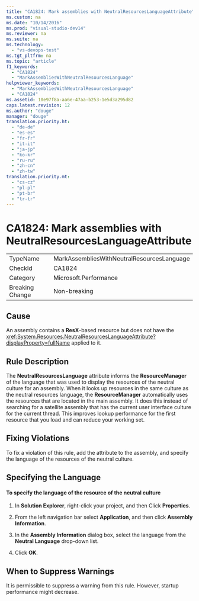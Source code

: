 ```yaml
---
title: "CA1824: Mark assemblies with NeutralResourcesLanguageAttribute"
ms.custom: na
ms.date: "10/14/2016"
ms.prod: "visual-studio-dev14"
ms.reviewer: na
ms.suite: na
ms.technology: 
  - "vs-devops-test"
ms.tgt_pltfrm: na
ms.topic: "article"
f1_keywords: 
  - "CA1824"
  - "MarkAssembliesWithNeutralResourcesLanguage"
helpviewer_keywords: 
  - "MarkAssembliesWithNeutralResourcesLanguage"
  - "CA1824"
ms.assetid: 10e97f8a-aa6e-47aa-b253-1e5d3a295d82
caps.latest.revision: 12
ms.author: "douge"
manager: "douge"
translation.priority.ht: 
  - "de-de"
  - "es-es"
  - "fr-fr"
  - "it-it"
  - "ja-jp"
  - "ko-kr"
  - "ru-ru"
  - "zh-cn"
  - "zh-tw"
translation.priority.mt: 
  - "cs-cz"
  - "pl-pl"
  - "pt-br"
  - "tr-tr"
---
```

# CA1824: Mark assemblies with NeutralResourcesLanguageAttribute
|||  
|-|-|  
|TypeName|MarkAssembliesWithNeutralResourcesLanguage|  
|CheckId|CA1824|  
|Category|Microsoft.Performance|  
|Breaking Change|Non-breaking|  
  
## Cause  
 An assembly contains a **ResX**-based resource but does not have the <xref:System.Resources.NeutralResourcesLanguageAttribute?displayProperty=fullName> applied to it.  
  
## Rule Description  
 The **NeutralResourcesLanguage** attribute informs the **ResourceManager** of the language that was used to display the resources of the neutral culture for an assembly. When it looks up resources in the same culture as the neutral resources language, the **ResourceManager** automatically uses the resources that are located in the main assembly. It does this instead of searching for a satellite assembly that has the current user interface culture for the current thread. This improves lookup performance for the first resource that you load and can reduce your working set.  
  
## Fixing Violations  
 To fix a violation of this rule, add the attribute to the assembly, and specify the language of the resources of the neutral culture.  
  
## Specifying the Language  
  
#### To specify the language of the resource of the neutral culture  
  
1.  In **Solution Explorer**, right-click your project, and then Click **Properties**.  
  
2.  From the left navigation bar select **Application**, and then click **Assembly Information**.  
  
3.  In the **Assembly Information** dialog box, select the language from the **Neutral Language** drop-down list.  
  
4.  Click **OK**.  
  
## When to Suppress Warnings  
 It is permissible to suppress a warning from this rule. However, startup performance might decrease.